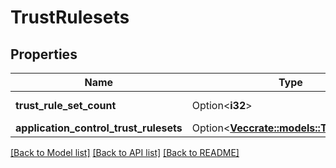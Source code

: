 # TrustRulesets

## Properties

Name | Type | Description | Notes
------------ | ------------- | ------------- | -------------
**trust_rule_set_count** | Option<**i32**> |  | [optional][readonly]
**application_control_trust_rulesets** | Option<[**Vec<crate::models::TrustRuleset>**](TrustRuleset.md)> |  | [optional]

[[Back to Model list]](../README.md#documentation-for-models) [[Back to API list]](../README.md#documentation-for-api-endpoints) [[Back to README]](../README.md)


